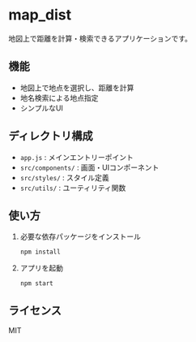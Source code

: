 # map_dist

地図上で距離を計算・検索できるアプリケーションです。

## 機能

- 地図上で地点を選択し、距離を計算
- 地名検索による地点指定
- シンプルなUI

## ディレクトリ構成

- `app.js` : メインエントリーポイント
- `src/components/` : 画面・UIコンポーネント
- `src/styles/` : スタイル定義
- `src/utils/` : ユーティリティ関数

## 使い方

1. 必要な依存パッケージをインストール
   ```
   npm install
   ```
2. アプリを起動
   ```
   npm start
   ```

## ライセンス

MIT